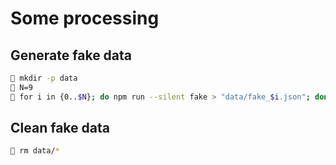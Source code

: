 # Some processing

## Generate fake data
```sh
🐧 mkdir -p data
🐧 N=9
🐧 for i in {0..$N}; do npm run --silent fake > "data/fake_$i.json"; done
```

## Clean fake data
```sh
🐧 rm data/*
```
